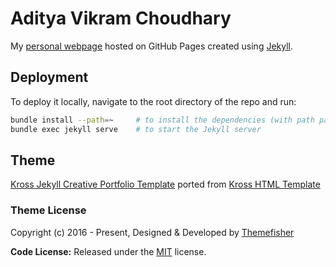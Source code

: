 # Aditya Vikram Choudhary

My [personal webpage](https://adi-vc.github.io/) hosted on
GitHub Pages created using [Jekyll](https://jekyllrb.com).


## Deployment

To deploy it locally, navigate to the root directory of the repo and run:
```sh
bundle install --path=~     # to install the dependencies (with path param)
bundle exec jekyll serve    # to start the Jekyll server
```

## Theme

[Kross Jekyll Creative Portfolio Template](https://github.com/themefisher/kross-jekyll) ported from [Kross HTML Template](https://themefisher.com/products/kross/)

<!-- theme license -->
### Theme License

Copyright (c) 2016 - Present, Designed & Developed by [Themefisher](https://themefisher.com)

**Code License:** Released under the [MIT](https://github.com/themefisher/kross-jekyll/blob/main/LICENSE) license.

